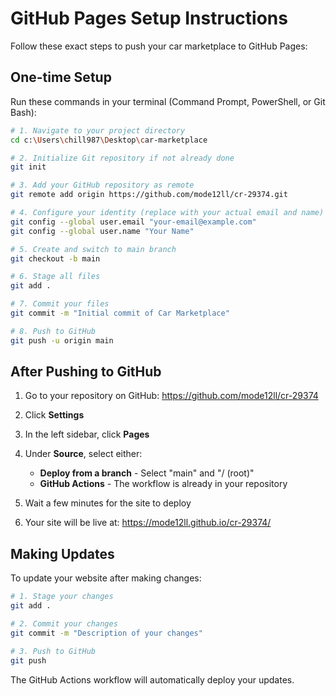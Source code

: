 # GitHub Pages Setup Instructions

Follow these exact steps to push your car marketplace to GitHub Pages:

## One-time Setup

Run these commands in your terminal (Command Prompt, PowerShell, or Git Bash):

```bash
# 1. Navigate to your project directory
cd c:\Users\chill987\Desktop\car-marketplace

# 2. Initialize Git repository if not already done
git init

# 3. Add your GitHub repository as remote
git remote add origin https://github.com/mode12ll/cr-29374.git

# 4. Configure your identity (replace with your actual email and name)
git config --global user.email "your-email@example.com"
git config --global user.name "Your Name"

# 5. Create and switch to main branch
git checkout -b main

# 6. Stage all files
git add .

# 7. Commit your files
git commit -m "Initial commit of Car Marketplace"

# 8. Push to GitHub
git push -u origin main
```

## After Pushing to GitHub

1. Go to your repository on GitHub: https://github.com/mode12ll/cr-29374
2. Click **Settings**
3. In the left sidebar, click **Pages**
4. Under **Source**, select either:
   - **Deploy from a branch** - Select "main" and "/ (root)"
   - **GitHub Actions** - The workflow is already in your repository

5. Wait a few minutes for the site to deploy
6. Your site will be live at: https://mode12ll.github.io/cr-29374/

## Making Updates

To update your website after making changes:

```bash
# 1. Stage your changes
git add .

# 2. Commit your changes
git commit -m "Description of your changes"

# 3. Push to GitHub
git push
```

The GitHub Actions workflow will automatically deploy your updates.
